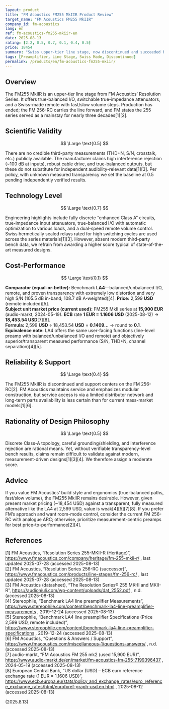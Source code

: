 ```yaml
---
layout: product
title: "FM Acoustics FM255 MkIIR Product Review"
target_name: "FM Acoustics FM255 MkIIR"
company_id: fm-acoustics
lang: en
ref: fm-acoustics-fm255-mkiir-en
date: 2025-08-13
rating: [2.2, 0.5, 0.7, 0.1, 0.4, 0.5]
price: 18454
summary: "Swiss upper-tier line stage, now discontinued and succeeded by FM 256-RC; sparse third-party measurements and weak value versus measurement-first alternatives"
tags: [Preamplifier, Line Stage, Swiss Made, Discontinued]
permalink: /products/en/fm-acoustics-fm255-mkiir/
---
```


## Overview

The FM255 MkIIR is an upper-tier line stage from FM Acoustics’ Resolution Series. It offers true-balanced I/O, switchable true-impedance attenuators, and a Swiss-made remote with fast/slow volume steps. Production has ended; the FM 256-RC carries the line forward, and FM states the 255 series served as a mainstay for nearly three decades[1][2].

## Scientific Validity

$$ \Large \text{0.5} $$

There are no credible third-party measurements (THD+N, S/N, crosstalk, etc.) publicly available. The manufacturer claims high interference rejection (~100 dB at inputs), robust cable drive, and true-balanced outputs, but these do not substitute for independent audibility-relevant data[1][3]. Per policy, with unknown measured transparency we set the baseline at 0.5 pending independently verified results.

## Technology Level

$$ \Large \text{0.7} $$

Engineering highlights include fully discrete “enhanced Class A” circuits, true-impedance input attenuators, true-balanced I/O with automatic optimization to various loads, and a dual-speed remote volume control. Swiss hermetically sealed relays rated for high switching cycles are used across the series materials[1][3]. However, absent modern third-party bench data, we refrain from awarding a higher score typical of state-of-the-art measured designs.

## Cost-Performance

$$ \Large \text{0.1} $$

**Comparator (equal-or-better):** Benchmark **LA4**—balanced/unbalanced I/O, remote, and proven transparency with extremely low distortion and very high S/N (105.5 dB in-band; 108.7 dB A-weighted)[4]. **Price:** 2,599 **USD** (remote included)[5].  
**Subject unit market price (current used):** FM255 MkII series at **15,900 EUR** (audio-markt, 2024-05-19). **ECB** rate **1 EUR = 1.1606 USD** (2025-08-12) → **18,453.54 USD**[7][8].  
**Formula:** 2,599 **USD** ÷ 18,453.54 **USD** = **0.1409…** → round to **0.1**.  
**Equivalence note:** LA4 offers the same user-facing functions (line-level preamp with balanced/unbalanced I/O and remote) and objectively superior/transparent measured performance (S/N, THD+N, channel separation)[4][5].

## Reliability & Support

$$ \Large \text{0.4} $$

The FM255 MkIIR is discontinued and support centers on the FM 256-RC[2]. FM Acoustics maintains service and emphasizes modular construction, but service access is via a limited distributor network and long-term parts availability is less certain than for current mass-market models[1][6].

## Rationality of Design Philosophy

$$ \Large \text{0.5} $$

Discrete Class-A topology, careful grounding/shielding, and interference rejection are rational means. Yet, without verifiable transparency-level bench results, claims remain difficult to validate against modern, measurement-driven designs[1][3][4]. We therefore assign a moderate score.

## Advice

If you value FM Acoustics’ build style and ergonomics (true-balanced paths, fast/slow volume), the FM255 MkIIR remains desirable. However, given present market pricing (~18,454 USD) against a transparent, fully measured alternative like the LA4 at 2,599 USD, value is weak[4][5][7][8]. If you prefer FM’s approach and want room-mode control, consider the current FM 256-RC with analogue ARC; otherwise, prioritize measurement-centric preamps for best price-to-performance[2][4].

## References

[1] FM Acoustics, “Resolution Series 255-MKII-R (Heritage)”, https://www.fmacoustics.com/company/heritage/fm-255-mkii-r/ , last updated 2025-07-28 (accessed 2025-08-13)  
[2] FM Acoustics, “Resolution Series 256-RC (successor)”, https://www.fmacoustics.com/products/line-stages/fm-256-rc/ , last updated 2025-07-28 (accessed 2025-08-13)  
[3] FM Acoustics (datasheet), “The Resolution Series® 255 MK-II and MKII-R”, https://audioniuli.com/wp-content/uploads/dat_2552.pdf , n.d. (accessed 2025-08-13)  
[4] Stereophile, “Benchmark LA4 line preamplifier Measurements”, https://www.stereophile.com/content/benchmark-la4-line-preamplifier-measurements , 2019-12-24 (accessed 2025-08-13)  
[5] Stereophile, “Benchmark LA4 line preamplifier Specifications (Price 2,599 USD, remote included)”, https://www.stereophile.com/content/benchmark-la4-line-preamplifier-specifications , 2019-12-24 (accessed 2025-08-13)  
[6] FM Acoustics, “Questions & Answers / Support”, https://www.fmacoustics.com/miscellaneous-1/questions-answers/ , n.d. (accessed 2025-08-13)  
[7] audio-markt, “FM Acoustics FM 255 mk2 (used 15,900 EUR)”, https://www.audio-markt.de/en/market/fm-acoustics-fm-255-7199396437 , 2024-05-19 (accessed 2025-08-13)  
[8] European Central Bank, “US dollar (USD) – ECB euro reference exchange rate (1 EUR = 1.1606 USD)”, https://www.ecb.europa.eu/stats/policy_and_exchange_rates/euro_reference_exchange_rates/html/eurofxref-graph-usd.en.html , 2025-08-12 (accessed 2025-08-13)

(2025.8.13)

